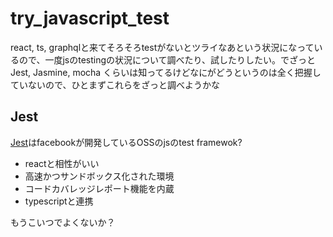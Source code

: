 # try_javascript_test

react, ts, graphqlと来てそろそろtestがないとツライなあという状況になっているので、一度jsのtestingの状況について調べたり、試したりしたい。でざっとJest, Jasmine, mocha くらいは知ってるけどなにがどうというのは全く把握していないので、ひとまずこれらをざっと調べようかな

## Jest

[Jest](https://jestjs.io/ja/)はfacebookが開発しているOSSのjsのtest framewok?

 - reactと相性がいい
 - 高速かつサンドボックス化された環境
 - コードカバレッジレポート機能を内蔵
 - typescriptと連携

 もうこいつでよくないか？

